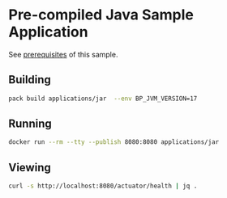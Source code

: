 # Pre-compiled Java Sample Application

See [prerequisites](https://paketo.io/docs/howto/java/#prerequisites) of this sample.

## Building

```bash
pack build applications/jar  --env BP_JVM_VERSION=17
```

## Running

```bash
docker run --rm --tty --publish 8080:8080 applications/jar
```

## Viewing

```bash
curl -s http://localhost:8080/actuator/health | jq .
```
